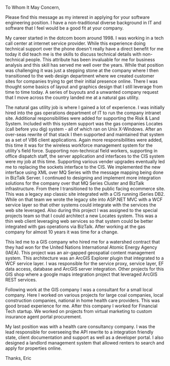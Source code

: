 To Whom It May Concern, 

Please find this message as my interest in applying for your software engineering position.  I have a non-traditional diverse background in IT and software that I feel would be a good fit at your company.

My career started in the dotcom boom around 1998.  I was working in a tech call center at internet service provider.  While this experience doing technical support over the phone doesn't really have a direct benefit for me today it did teach me is the skills to discuss technical details with non-technical people.  This attribute has been invaluable for me for business analysis and this skill has served me well over the years.  While that position was challenging it was just a stepping stone at the company where I then transitioned to the web design department where we created customer sites for companies trying to get their initial presence online.  There I was thought some basics of layout and graphics design that I still leverage from time to time today.  A series of buyouts and a unwanted company request that I move across the country landed me at a natural gas utility. 

The natural gas utility job is where I gained a lot of experience.  I was initially hired into the gas operations department of IT to run the company intranet site.  Additional responsibilities were added for supporting the Risk & Land System.  Included with this system support was the gas companies Locates (call before you dig) system - all of which ran on Unix X-Windows.  After an over-seas rewrite of that stack I then supported and maintained that system as a set of VB6 client applications.  Again more responsibilities were added, this time it was for the wireless workforce management system for the utility's field force.  Supporting non-technical field workers, supporting in office dispatch staff, the server application and interfaces to the CIS system were my job at this time.  Supporting various vender upgrades eventually led me to replacing the sockets interface to the CIS.  We implemented the new interface using XML over MQ Series with the message mapping being done in BizTalk Server.  I continued to designing and implement more integration solutions for the company over that MQ Series Cluster and BizTalk infrastructure.  From there I transitioned to the public facing ecommerce site.  This was a legacy asp classic site integrated with a CIS running iSeries DB2.  While on that team we wrote the legacy site into ASP.NET MVC with a WCF service layer so that other systems could integrate with the services the web site leveraged.  Also during this project I was assigned to the special projects team so that I could architect a new Locates system.  This was a thin web client leveraging web services so that system could be better integrated with gas operations via BizTalk.  After working at the gas company for almost 10 years it was time for a change.

This led me to a GIS company who hired me for a watershed contract that they had won for the United Nations International Atomic Energy Agency (IAEA). This project was an air-gapped geospatial content management system.  This architecture was an ArcGIS Explorer plugin that integrated to a WCF service layer.  I was responsible for the service proxy, service layer, EF data access, database and ArcGIS server integration.  Other projects for this GIS shop where a google maps integration project that leveraged ArcGIS REST services.

Following work at the GIS company I was a consultant for a small local company.  Here I worked on various projects for large coal companies, local construction companies, national in home health care providers.  This was good broad experience for me.  After this company I worked for Financial Tech startup.  We worked on projects from virtual marketing to custom insurance agent portal procurement.

My last position was with a health care consultancy company.  I was the lead responsible for overseeing the API rewrite to a integration friendly state, client documentation and support as well as a developer portal.  I also designed a landlord management system that allowed renters to search and apply for properties online.

Thanks,
Eric
